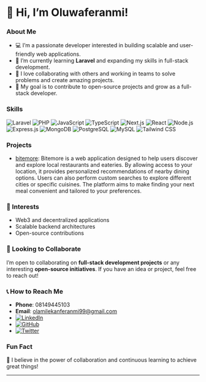 # 👋 Hi, I’m Oluwaferanmi!

### About Me
- 💻 I’m a passionate developer interested in building scalable and user-friendly web applications.
- 🌱 I’m currently learning **Laravel** and expanding my skills in full-stack development.
- 🤝 I love collaborating with others and working in teams to solve problems and create amazing projects.
- 🚀 My goal is to contribute to open-source projects and grow as a full-stack developer.

### Skills
![Laravel](https://img.shields.io/badge/Laravel-FF2D20?style=for-the-badge&logo=laravel&logoColor=white)
![PHP](https://img.shields.io/badge/PHP-777BB4?style=for-the-badge&logo=php&logoColor=white)
![JavaScript](https://img.shields.io/badge/JavaScript-F7DF1E?style=for-the-badge&logo=javascript&logoColor=black)
![TypeScript](https://img.shields.io/badge/TypeScript-3178C6?style=for-the-badge&logo=typescript&logoColor=white)
![Next.js](https://img.shields.io/badge/Next.js-000000?style=for-the-badge&logo=next.js&logoColor=white)
![React](https://img.shields.io/badge/React-61DAFB?style=for-the-badge&logo=react&logoColor=black)
![Node.js](https://img.shields.io/badge/Node.js-339933?style=for-the-badge&logo=node.js&logoColor=white)
![Express.js](https://img.shields.io/badge/Express.js-000000?style=for-the-badge&logo=express&logoColor=white)
![MongoDB](https://img.shields.io/badge/MongoDB-47A248?style=for-the-badge&logo=mongodb&logoColor=white)
![PostgreSQL](https://img.shields.io/badge/PostgreSQL-336791?style=for-the-badge&logo=postgresql&logoColor=white)
![MySQL](https://img.shields.io/badge/MySQL-4479A1?style=for-the-badge&logo=mysql&logoColor=white)
![Tailwind CSS](https://img.shields.io/badge/TailwindCSS-06B6D4?style=for-the-badge&logo=tailwindcss&logoColor=white)

### Projects
- [bitemore](https://bitemore.vercel.app/): Bitemore is a web application designed to help users discover and explore local restaurants and eateries. By allowing access to your location, it provides personalized recommendations of nearby dining options. Users can also perform custom searches to explore different cities or specific cuisines. The platform aims to make finding your next meal convenient and tailored to your preferences.

### 🌟 Interests
- Web3 and decentralized applications
- Scalable backend architectures
- Open-source contributions

### 💚 Looking to Collaborate
I’m open to collaborating on **full-stack development projects** or any interesting **open-source initiatives**. If you have an idea or project, feel free to reach out!

### 📞 How to Reach Me
- **Phone**: 08149445103
- **Email**: [olamilekanferanmi99@gmail.com](mailto:olamilekanferanmi99@gmail.com)
- [![LinkedIn](https://img.shields.io/badge/LinkedIn-0077B5?style=for-the-badge&logo=linkedin&logoColor=white)](https://linkedin.com/in/johnson-feranmi/)
- [![GitHub](https://img.shields.io/badge/GitHub-181717?style=for-the-badge&logo=github&logoColor=white)](https://github.com/yourgithub)
- [![Twitter](https://img.shields.io/badge/Twitter-1DA1F2?style=for-the-badge&logo=twitter&logoColor=white)](https://twitter.com/your-handle)

### Fun Fact
🎡 I believe in the power of collaboration and continuous learning to achieve great things!

---
